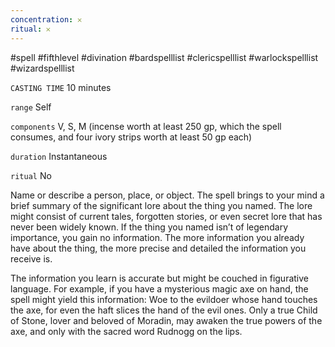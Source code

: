 ```yaml
---
concentration: 𐄂
ritual: 𐄂
---
```

#spell #fifthlevel #divination #bardspelllist #clericspelllist #warlockspelllist #wizardspelllist

`CASTING TIME`
10 minutes

`range`
Self

`components`
V, S, M (incense worth at least 250 gp, which the spell consumes, and four ivory strips worth at least 50 gp each)

`duration`
Instantaneous

`ritual`
No

Name or describe a person, place, or object. The spell brings to your mind a brief summary of the significant lore about the thing you named. The lore might consist of current tales, forgotten stories, or even secret lore that has never been widely known. If the thing you named isn’t of legendary importance, you gain no information. The more information you already have about the thing, the more precise and detailed the information you receive is.

The information you learn is accurate but might be couched in figurative language. For example, if you have a mysterious magic axe on hand, the spell might yield this information: Woe to the evildoer whose hand touches the axe, for even the haft slices the hand of the evil ones. Only a true Child of Stone, lover and beloved of Moradin, may awaken the true powers of the axe, and only with the sacred word Rudnogg on the lips.